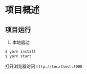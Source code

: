 # 项目概述 


## 项目运行

1. 本地启动
```bash
$ yarn install
$ yarn start
```

打开浏览器访问 `http://localhost:8000`
